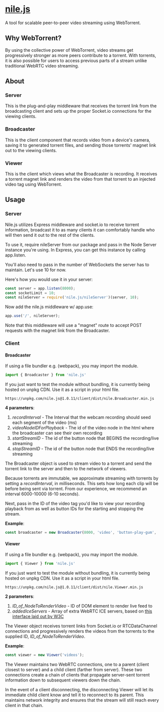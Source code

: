 # [nile.js][website]
A tool for scalable peer-to-peer video streaming using WebTorrent.

## Why WebTorrent?
By using the collective power of WebTorrent, video streams get progressively stronger as more peers contribute to a torrent. With torrents, it is also possible for users to access previous parts of a stream unlike traditional WebRTC video streaming.

## About
### Server
This is the plug-and-play middleware that receives the torrent link from the broadcasting client and sets up the proper Socket.io connections for the viewing clients.

### Broadcaster
This is the client component that records video from a device's camera, saving it to generated torrent files, and sending those torrents' magnet link out to the viewing clients.

### Viewer
This is the client which views what the Broadcaster is recording. It receives a torrent magnet link and renders the video from that torrent to an injected video tag using WebTorrent.

## Usage
### Server
Nile.js utilizes Express middleware and socket.io to receive torrent information, broadcast it to as many clients it can comfortably handle who will then send it out to the rest of the clients.

To use it, require nileServer from our package and pass in the Node Server instance you're using. In Express, you can get this instance by calling app.listen.

You'll also need to pass in the number of WebSockets the server has to maintain. Let's use 10 for now.

Here's how you would use it in your server:
```js
const server = app.listen(8000);
const socketLimit = 10;
const nileServer = require('nile.js/nileServer')(server, 10);
```

Now add the nile.js middleware w/ app.use:
```js
app.use('/', nileServer);
```

Note that this middleware will use a "magnet" route to accept POST requests with the magnet link from the Broadcaster.

### Client

#### Broadcaster
If using a file bundler e.g. (webpack), you may import the module.
```js
import { Broadcaster } from 'nile.js'
```
If you just want to test the module without bundling, it is currently being hosted on unpkg CDN. Use it as a script in your html file.
```
https://unpkg.com/nile.js@1.0.11/client/dist/nile.Broadcaster.min.js
```
__4 parameters__:
1. *recordInterval* - The Interval that the webcam recording should seed each segment of the video (ms)
2. *videoNodeIDForPlayback* - The id of the video node in the html where the broadcaster can see their own recording
3. *startStreamID* - The id of the button node that BEGINS the recording/live streaming
4. *stopStreamID* - The id of the button node that ENDS the recording/live streaming


The Broadcaster object is used to stream video to a torrent and send the torrent link to the server and then to the network of viewers.

Because torrents are immutable, we approximate streaming with torrents by setting a *recordInterval*, in milliseconds. This sets how long each clip will be before being sent via torrent. From our experience, we recommend an interval 6000-10000 (6-10 seconds).

Next, pass in the ID of the video tag you'd like to view your recording playback from as well as button IDs for the starting and stopping the stream.

__Example__:
```js
const broadcaster = new Broadcaster(8000, 'video', 'button-play-gum', 'button-stop-gum');
```

#### Viewer
If using a file bundler e.g. (webpack), you may import the module.
```js
import { Viewer } from 'nile.js'
```
If you just want to test the module without bundling, it is currently being hosted on unpkg CDN. Use it as a script in your html file.
```
https://unpkg.com/nile.js@1.0.11/client/dist/nile.Viewer.min.js
```

__2 parameters__:
1. *ID_of_NodeToRenderVideo* - ID of DOM element to render live feed to
2. *addedIceServers* - Array of extra WebRTC ICE servers, based on [this interface laid out by W3C](https://w3c.github.io/webrtc-pc/#dom-rtciceserver)

The Viewer object receives torrent links from Socket.io or RTCDataChannel connections and progressively renders the videos from the torrents to the supplied ID, *ID_of_NodeToRenderVideo*.

__Example__:
```js
const viewer = new Viewer('videos');
```

The Viewer maintains two WebRTC connections, one to a parent (client closest to server) and a child client (farther from server). These two connections create a chain of clients that propagate server-sent torrent information down to subsequent viewers down the chain.

In the event of a client disconnecting, the disconnecting Viewer will let its immediate child client know and tell it to reconnect to its parent. This maintains network integrity and ensures that the stream will still reach every client in that chain.

[website]: http://www.nilejs.com
